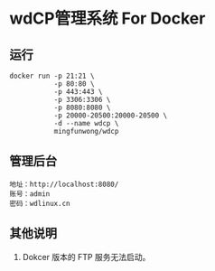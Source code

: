 # wdCP管理系统 For Docker

## 运行
```
docker run -p 21:21 \
           -p 80:80 \
           -p 443:443 \
           -p 3306:3306 \
           -p 8080:8080 \
           -p 20000-20500:20000-20500 \
           -d --name wdcp \
           mingfunwong/wdcp
```

## 管理后台
```
地址：http://localhost:8080/
账号：admin
密码：wdlinux.cn
```

## 其他说明
1. Dokcer 版本的 FTP 服务无法启动。